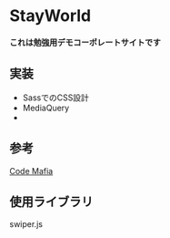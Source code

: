 # StayWorld

**これは勉強用デモコーポレートサイトです**

## 実装
- SassでのCSS設計
- MediaQuery
- 


## 参考
[Code Mafia](https://twitter.com/codemafia0000)

## 使用ライブラリ
swiper.js
